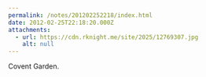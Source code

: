 ```yaml
---
permalink: /notes/201202252218/index.html
date: 2012-02-25T22:18:20.000Z
attachments:
  - url: https://cdn.rknight.me/site/2025/12769307.jpg
    alt: null
---
```


Covent Garden.
